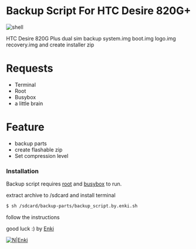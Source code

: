 
# Backup  Script For HTC Desire 820G+


![shell](https://upload.wikimedia.org/wikipedia/commons/thumb/4/4b/Bash_Logo_Colored.svg/200px-Bash_Logo_Colored.svg.png)

HTC Desire 820G Plus dual sim backup system.img boot.img logo.img recovery.img and create installer zip


# Requests
  - Terminal
  - Root
  - Busybox
  - a little brain

# Feature

  - backup parts
  - create flashable zip
  - Set compression level



### Installation

Backup script requires [root](https://download.chainfire.eu/696/supersu/) and [busybox](https://play.google.com/store/apps/details?id=stericson.busybox&hl=en&gl=US) to run.

extract archive to /sdcard and install terminal

```sh
$ sh /sdcard/backup-parts/backup_script.by.enki.sh
```

follow the instructions

good luck :)
by [Enki](https://enki.gearhostpreview.com)

[![N|Enki](https://i.hizliresim.com/pojs8T.png)](http://enki.gearhostpreview.com/)
